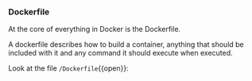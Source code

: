 ### Dockerfile

At the core of everything in Docker is the Dockerfile.

A dockerfile describes how to build a container, anything that should be included with it and any command it should execute when executed.

Look at the file `/Dockerfile`{{open}}:

